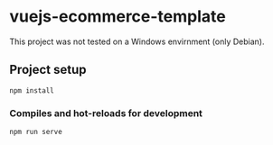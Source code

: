 # vuejs-ecommerce-template

This project was not tested on a Windows envirnment (only Debian).

## Project setup
```
npm install
```

### Compiles and hot-reloads for development
```
npm run serve
```

